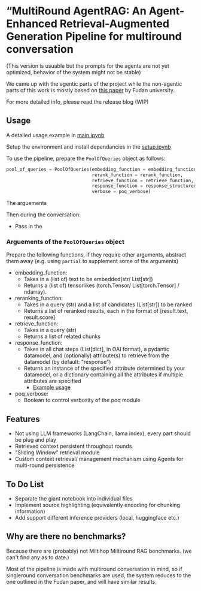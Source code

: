 # “MultiRound AgentRAG: An Agent-Enhanced Retrieval-Augmented Generation Pipeline for multiround conversation

(This version is usuable but the prompts for the agents are not yet optimized, behavior of the system might not be stable)

We came up with the agentic parts of the project while the non-agentic parts of this work is mostly based on [this paper](https://arxiv.org/pdf/2407.01219) by Fudan university.

For more detailed info, please read the release blog (WIP)

## Usage

A detailed usage example in [main.ipynb](main.ipynb)

Setup the environment and install dependancies in the [setup.ipynb](setup.ipynb)

To use the pipeline, prepare the `PoolOfQueries` object as follows:

```python
pool_of_queries = PoolOfQueries(embedding_function = embedding_function,
                                rerank_function = rerank_function,
                                retrieve_function = retrieve_function,
                                response_function = response_structured_function,
                                verbose = poq_verbose)
```

The arguements

Then during the conversation:

- Pass in the  

### Arguements of the `PoolOfQueries` object

Prepare the following functions, if they require other arguments, abstract them away (e.g. using `partial` to supplement some of the arguments)

- embedding_function:
  - Takes in a (list of) text to be embedded(str/ List\[str\])
  - Returns a (list of) tensorlikes (torch.Tensor/ List\[torch.Tensor\] / ndarray).
- reranking_function:
  - Takes in a query (str) and a list of candidates (List[str]) to be ranked
  - Returns a list of reranked results, each in the format of \[result.text, result.score\]
- retrieve_function:
  - Takes in a query (str)
  - Returns a list of related chunks
- response_function:
  - Takes in all chat steps (List[dict], in OAI format), a pydantic datamodel, and (optionally) attribute(s) to retrieve from the datamodel (by default: "response")
  - Returns an instance of the specified attribute determined by your datamodel, or a dictionary containing all the attributes if multiple attributes are specified
    - [Example usage](multiroundRAG/context_management/hyde.py)
- poq_verbose:
  - Boolean to control verbosity of the poq module

## Features

- Not using LLM frameworks (LangChain, llama index), every part should be plug and play
- Retrieved context persistent throughout rounds
- "Sliding Window" retrieval module
- Custom context retrieval/ management mechanism using Agents for multi-round persistence

## To Do List

- Separate the giant notebook into individual files
- Implement source highlighting (equivalently encoding for chunking information)
- Add support different inference providers (local, huggingface etc.)

## Why are there no benchmarks?

Because there are (probably) not Miltihop Miltiround RAG benchmarks. (we can't find any as to date.)  

Most of the pipeline is made with multiround conversation in mind, so if singleround conversation benchmarks are used, the system reduces to the one outlined in the Fudan paper, and will have similar results.
